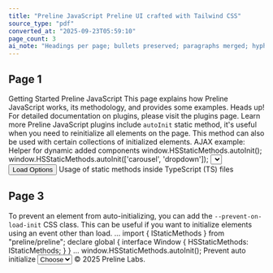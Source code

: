 ```yaml
---
title: "Preline JavaScript Preline UI crafted with Tailwind CSS"
source_type: "pdf"
converted_at: "2025-09-23T05:59:10"
page_count: 3
ai_note: "Headings per page; bullets preserved; paragraphs merged; hyphenated wraps fixed."
---
```


## Page 1
Getting Started Preline JavaScript This page explains how Preline JavaScript works, its methodology, and provides some examples. Heads up! For detailed documentation on plugins, please visit the plugins page. Learn more Preline JavaScript plugins include `autoInit` static method, it's useful when you need to reinitialize all elements on the page. This method can also be used with certain collections of initialized elements. AJAX example: Helper for dynamic added components window.HSStaticMethods.autoInit(); window.HSStaticMethods.autoInit(['carousel', 'dropdown']); <select id="dynamic-select-options" data-hs-select='{ "placeholder": "Select option...", ... }' class="hidden --prevent-on-load-init"></select> <button type="button" id="load-options">Load Options</button> <script> Getting Started Preline JavaScript Sidebar On this page v3.2.1 5,940

## Page 2
To use static methods inside TS files, it is necessary to declare the interface inside the files where method is called, this will prevent possible warnings and errors. document.getElementById("load-options").addEventListener("click", function() { loadOptions(); }); function loadOptions() { const xhr = new XMLHttpRequest(); xhr.onreadystatechange = function() { if (this.readyState == 4) { if (this.status == 200) { const options = JSON.parse(this.responseText); populateOptions(options); } else { console.error("Failed to load options:", this.status, this.statusText); } } }; xhr.open("GET", "https://some-api.com/options", true); xhr.send(); } function populateOptions(options) { const selectElement = document.getElementById("dynamic-select-options"); selectElement.innerHTML = ""; options.forEach(function(option) { const optionElement = document.createElement("option"); optionElement.value = option.value; optionElement.textContent = option.text; selectElement.appendChild(optionElement); }); window.HSStaticMethods.autoInit(['select']); } </script> Usage of static methods inside TypeScript (TS) files

## Page 3
To prevent an element from auto-initializing, you can add the `--prevent-on-load-init` CSS class. This can be useful if you want to initialize elements using an event other than load. ... import { IStaticMethods } from "preline/preline"; declare global { interface Window { HSStaticMethods: IStaticMethods; } } ... window.HSStaticMethods.autoInit(); Prevent auto initialize <select data-hs-select='{ "placeholder": "Select option...", ... }' class="hidden --prevent-on-load-init"> <option value="">Choose</option> ... </select> <script> document.addEventListener('DOMContentLoaded', () => { document.querySelectorAll('[data-hs-select].--prevent-on-load-init').forEach((el) => }); </script> © 2025 Preline Labs.
